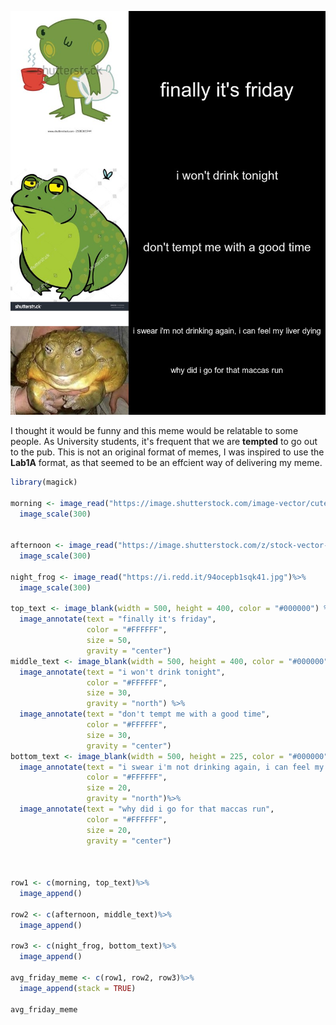 
![](avg_friday_meme.png)


I thought it would be funny and this meme would be relatable to some people. As University students, it's frequent that we are **tempted** to go out to the pub. 
This is not an original format of memes, I was inspired to use the **Lab1A** format, as that seemed to be an effcient way of delivering my meme.  

```r
library(magick)

morning <- image_read("https://image.shutterstock.com/image-vector/cute-frog-coffee-pillow-vector-600w-2108361944.jpg") %>% 
  image_scale(300)


afternoon <- image_read("https://image.shutterstock.com/z/stock-vector-grumpy-fat-frog-cartoon-character-131635058.jpg") %>%
  image_scale(300)

night_frog <- image_read("https://i.redd.it/94ocepb1sqk41.jpg")%>%
  image_scale(300)

top_text <- image_blank(width = 500, height = 400, color = "#000000") %>%
  image_annotate(text = "finally it's friday",
                 color = "#FFFFFF",
                 size = 50,
                 gravity = "center") 
middle_text <- image_blank(width = 500, height = 400, color = "#000000") %>%
  image_annotate(text = "i won't drink tonight",
                 color = "#FFFFFF",
                 size = 30,
                 gravity = "north") %>%
  image_annotate(text = "don't tempt me with a good time",
                 color = "#FFFFFF",
                 size = 30,
                 gravity = "center")
bottom_text <- image_blank(width = 500, height = 225, color = "#000000") %>%
  image_annotate(text = "i swear i'm not drinking again, i can feel my liver dying",
                 color = "#FFFFFF",
                 size = 20,
                 gravity = "north")%>%
  image_annotate(text = "why did i go for that maccas run",
                 color = "#FFFFFF",
                 size = 20,
                 gravity = "center")
  


row1 <- c(morning, top_text)%>%
  image_append()

row2 <- c(afternoon, middle_text)%>%
  image_append()

row3 <- c(night_frog, bottom_text)%>%
  image_append()

avg_friday_meme <- c(row1, row2, row3)%>%
  image_append(stack = TRUE)

avg_friday_meme
```
